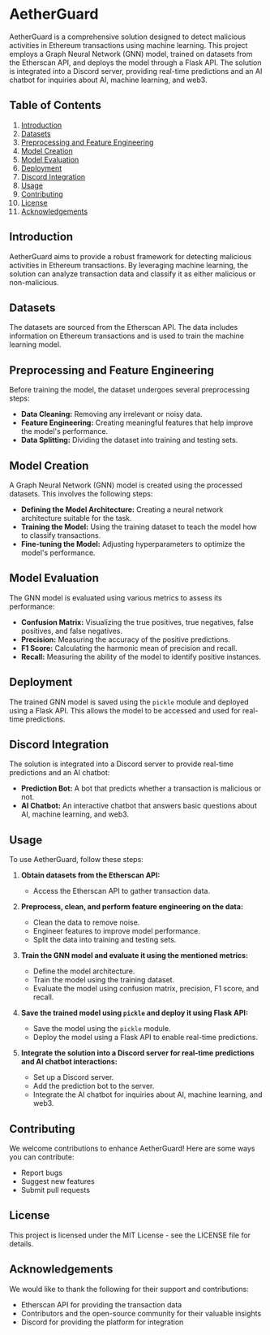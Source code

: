 # AetherGuard

AetherGuard is a comprehensive solution designed to detect malicious activities in Ethereum transactions using machine learning. This project employs a Graph Neural Network (GNN) model, trained on datasets from the Etherscan API, and deploys the model through a Flask API. The solution is integrated into a Discord server, providing real-time predictions and an AI chatbot for inquiries about AI, machine learning, and web3.

## Table of Contents

1. [Introduction](#introduction)
2. [Datasets](#datasets)
3. [Preprocessing and Feature Engineering](#preprocessing-and-feature-engineering)
4. [Model Creation](#model-creation)
5. [Model Evaluation](#model-evaluation)
6. [Deployment](#deployment)
7. [Discord Integration](#discord-integration)
8. [Usage](#usage)
9. [Contributing](#contributing)
10. [License](#license)
11. [Acknowledgements](#acknowledgements)

## Introduction

AetherGuard aims to provide a robust framework for detecting malicious activities in Ethereum transactions. By leveraging machine learning, the solution can analyze transaction data and classify it as either malicious or non-malicious.

## Datasets

The datasets are sourced from the Etherscan API. The data includes information on Ethereum transactions and is used to train the machine learning model.

## Preprocessing and Feature Engineering

Before training the model, the dataset undergoes several preprocessing steps:
- **Data Cleaning:** Removing any irrelevant or noisy data.
- **Feature Engineering:** Creating meaningful features that help improve the model's performance.
- **Data Splitting:** Dividing the dataset into training and testing sets.

## Model Creation

A Graph Neural Network (GNN) model is created using the processed datasets. This involves the following steps:
- **Defining the Model Architecture:** Creating a neural network architecture suitable for the task.
- **Training the Model:** Using the training dataset to teach the model how to classify transactions.
- **Fine-tuning the Model:** Adjusting hyperparameters to optimize the model's performance.

## Model Evaluation

The GNN model is evaluated using various metrics to assess its performance:
- **Confusion Matrix:** Visualizing the true positives, true negatives, false positives, and false negatives.
- **Precision:** Measuring the accuracy of the positive predictions.
- **F1 Score:** Calculating the harmonic mean of precision and recall.
- **Recall:** Measuring the ability of the model to identify positive instances.

## Deployment

The trained GNN model is saved using the `pickle` module and deployed using a Flask API. This allows the model to be accessed and used for real-time predictions.

## Discord Integration

The solution is integrated into a Discord server to provide real-time predictions and an AI chatbot:
- **Prediction Bot:** A bot that predicts whether a transaction is malicious or not.
- **AI Chatbot:** An interactive chatbot that answers basic questions about AI, machine learning, and web3.

## Usage

To use AetherGuard, follow these steps:

1. **Obtain datasets from the Etherscan API:**
   - Access the Etherscan API to gather transaction data.

2. **Preprocess, clean, and perform feature engineering on the data:**
   - Clean the data to remove noise.
   - Engineer features to improve model performance.
   - Split the data into training and testing sets.

3. **Train the GNN model and evaluate it using the mentioned metrics:**
   - Define the model architecture.
   - Train the model using the training dataset.
   - Evaluate the model using confusion matrix, precision, F1 score, and recall.

4. **Save the trained model using `pickle` and deploy it using Flask API:**
   - Save the model using the `pickle` module.
   - Deploy the model using a Flask API to enable real-time predictions.

5. **Integrate the solution into a Discord server for real-time predictions and AI chatbot interactions:**
   - Set up a Discord server.
   - Add the prediction bot to the server.
   - Integrate the AI chatbot for inquiries about AI, machine learning, and web3.

## Contributing

We welcome contributions to enhance AetherGuard! Here are some ways you can contribute:
- Report bugs
- Suggest new features
- Submit pull requests

## License

This project is licensed under the MIT License - see the LICENSE file for details.

## Acknowledgements

We would like to thank the following for their support and contributions:
- Etherscan API for providing the transaction data
- Contributors and the open-source community for their valuable insights
- Discord for providing the platform for integration

